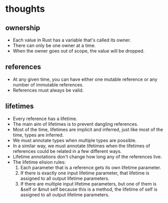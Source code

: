 # thoughts

## ownership

- Each value in Rust has a variable that's called its owner.
- There can only be one owner at a time.
- When the owner goes out of scope, the value will be dropped.

## references

- At any given time, you can have either one mutable reference or any number of
  immutable references.
- References must always be valid.

## lifetimes

- Every reference has a lifetime.
- The main aim of lifetimes is to prevent dangling references.
- Most of the time, lifetimes are implicit and inferred, just like most of the
  time, types are inferred.
- We must annotate types when multiple types are possible.
- In a similar way, we must annotate lifetimes when the lifetimes of references
  could be related in a few different ways.
- Lifetime annotations don't change how long any of the references live.
- The lifetime elision rules:
  1. Each parameter that is a reference gets its own lifetime parameter.
  2. If there is exactly one input lifetime parameter, that lifetime is assigned
     to all output lifetime parameters.
  3. If there are multiple input lifetime parameters, but one of them is &self
     or &mut self because this is a method, the lifetime of self is assigned to
     all output lifetime parameters.
